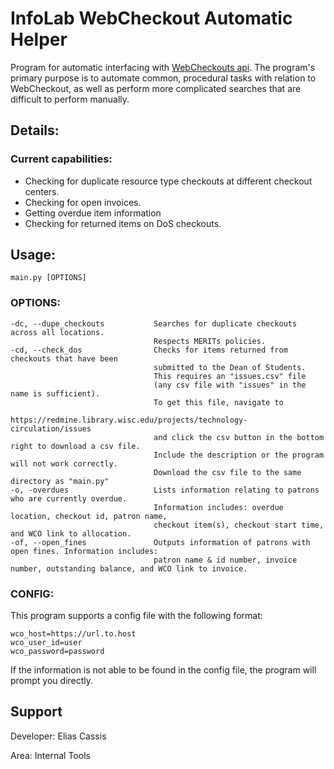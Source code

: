 # InfoLab WebCheckout Automatic Helper
Program for automatic interfacing with [WebCheckouts api](https://api.webcheckout.net).
The program's primary purpose is to automate common, procedural tasks with relation to WebCheckout, as well as perform more complicated searches that are difficult to perform manually.

## Details:

### Current capabilities:
- Checking for duplicate resource type checkouts at different checkout centers.
- Checking for open invoices.
- Getting overdue item information
- Checking for returned items on DoS checkouts.

## Usage:
`main.py [OPTIONS]`

### OPTIONS:
```
-dc, --dupe_checkouts           Searches for duplicate checkouts across all locations.
                                Respects MERITs policies.
-cd, --check_dos                Checks for items returned from checkouts that have been
                                submitted to the Dean of Students.
                                This requires an "issues.csv" file
                                (any csv file with "issues" in the name is sufficient).
                                To get this file, navigate to
                                https://redmine.library.wisc.edu/projects/technology-circulation/issues
                                and click the csv button in the bottom right to download a csv file.
                                Include the description or the program will not work correctly.
                                Download the csv file to the same directory as "main.py"
-o, -overdues                   Lists information relating to patrons who are currently overdue.
                                Information includes: overdue location, checkout id, patron name,
                                checkout item(s), checkout start time, and WCO link to allocation.
-of, --open_fines               Outputs information of patrons with open fines. Information includes:
                                patron name & id number, invoice number, outstanding balance, and WCO link to invoice.
```

### CONFIG:
This program supports a config file with the following format:

```
wco_host=https://url.to.host
wco_user_id=user
wco_password=password
```

If the information is not able to be found in the config file, the program will prompt you directly.

## Support
Developer: Elias Cassis

Area: Internal Tools